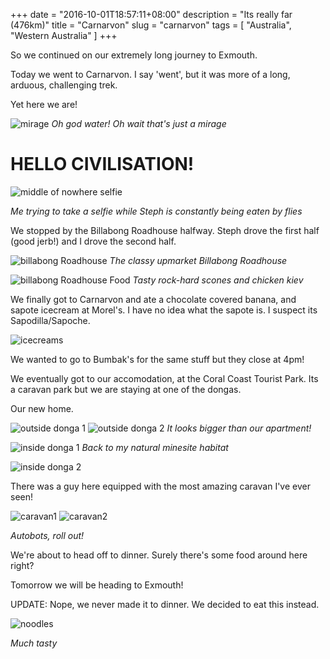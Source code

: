 +++
date = "2016-10-01T18:57:11+08:00"
description = "Its really far (476km)"
title = "Carnarvon"
slug = "carnarvon"
tags = [ "Australia", "Western Australia" ]
+++

So we continued on our extremely long journey to Exmouth.

Today we went to Carnarvon. I say 'went', but it was more of a long, arduous, challenging trek.

Yet here we are!

![mirage](/images/2016/carnarvon/mirage.jpg)
*Oh god water! Oh wait that's just a mirage*

# HELLO CIVILISATION!

![middle of nowhere selfie](/images/2016/carnarvon/desertselfie.jpg)

*Me trying to take a selfie while Steph is constantly being eaten by flies*

We stopped by the Billabong Roadhouse halfway. Steph drove the first half (good jerb!) and I drove the second half.

![billabong Roadhouse](/images/2016/carnarvon/billabong.jpg)
*The classy upmarket Billabong Roadhouse*

![billabong Roadhouse Food](/images/2016/carnarvon/billabongfood.jpg)
*Tasty rock-hard scones and chicken kiev*

We finally got to Carnarvon and ate a chocolate covered banana, and sapote icecream at Morel's. I have no idea what the sapote is. I suspect its Sapodilla/Sapoche.

![icecreams](/images/2016/carnarvon/bananachocolate.jpg)

We wanted to go to Bumbak's for the same stuff but they close at 4pm!

We eventually got to our accomodation, at the Coral Coast Tourist Park. Its a caravan park but we are staying at one of the dongas.

Our new home.

![outside donga 1](/images/2016/carnarvon/outsidedonga1.jpg)
![outside donga 2](/images/2016/carnarvon/outsidedonga2.jpg)
*It looks bigger than our apartment!*

![inside donga 1](/images/2016/carnarvon/insidedonga1.jpg)
*Back to my natural minesite habitat*

![inside donga 2](/images/2016/carnarvon/insidedonga2.jpg)

There was a guy here equipped with the most amazing caravan I've ever seen!

![caravan1](/images/2016/carnarvon/supercaravan.jpg)
![caravan2](/images/2016/carnarvon/supercaravan2.jpg)

*Autobots, roll out!*

We're about to head off to dinner. Surely there's some food around here right?

Tomorrow we will be heading to Exmouth!

UPDATE: Nope, we never made it to dinner. We decided to eat this instead.

![noodles](/images/2016/carnarvon/noodles.jpg)

*Much tasty*
